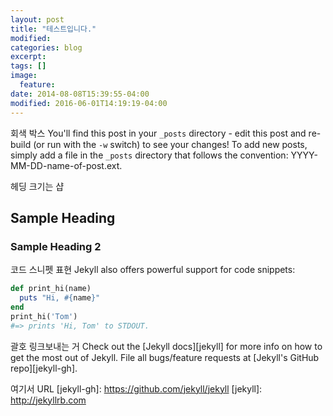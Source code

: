 ```yaml
---
layout: post
title: "테스트입니다."
modified:
categories: blog
excerpt:
tags: []
image:
  feature:
date: 2014-08-08T15:39:55-04:00
modified: 2016-06-01T14:19:19-04:00
---
```


회색 박스
You'll find this post in your `_posts` directory - edit this post and re-build (or run with the `-w` switch) to see your changes!
To add new posts, simply add a file in the `_posts` directory that follows the convention: YYYY-MM-DD-name-of-post.ext.

헤딩 크기는 샵
## Sample Heading

### Sample Heading 2

코드 스니펫 표현
Jekyll also offers powerful support for code snippets:

```ruby
def print_hi(name)
  puts "Hi, #{name}"
end
print_hi('Tom')
#=> prints 'Hi, Tom' to STDOUT.
```
괄호 링크보내는 거
Check out the [Jekyll docs][jekyll] for more info on how to get the most out of Jekyll. File all bugs/feature requests at [Jekyll's GitHub repo][jekyll-gh].

여기서 URL
[jekyll-gh]: https://github.com/jekyll/jekyll
[jekyll]:    http://jekyllrb.com
